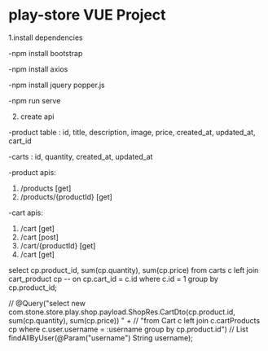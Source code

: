 # play-store VUE Project

1.install dependencies

 -npm install bootstrap

 -npm install axios

 -npm install jquery popper.js

 -npm run serve
 
 2. create api
 
 -product table : id, title, description, image, price, created_at, updated_at, cart_id
 
 -carts : id, quantity, created_at, updated_at
 
 -product apis:
  
  1. /products [get]
  2. /products/{productId} [get]
  
 -cart apis:
 
  1. /cart [get]
  2. /cart [post]
  3. /cart/{productId} [get]
  4. /cart [get]
 
 
select cp.product_id, sum(cp.quantity), sum(cp.price)
from carts c left join cart_product cp -- on cp.cart_id = c.id
where c.id = 1
group by cp.product_id;

//    @Query("select new com.stone.store.play.shop.payload.ShopRes.CartDto(cp.product.id, sum(cp.quantity), sum(cp.price)) " +
//            "from Cart c left join c.cartProducts cp where c.user.username = :username group by cp.product.id")
//    List<CartDto> findAllByUser(@Param("username") String username);
